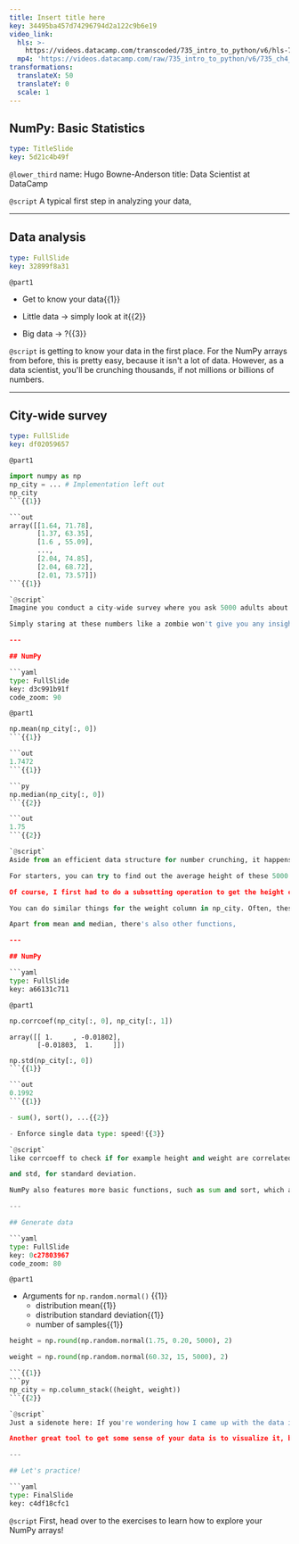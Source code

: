 ```yaml
---
title: Insert title here
key: 34495ba457d74296794d2a122c9b6e19
video_link:
  hls: >-
    https://videos.datacamp.com/transcoded/735_intro_to_python/v6/hls-735_ch4_3.master.m3u8
  mp4: 'https://videos.datacamp.com/raw/735_intro_to_python/v6/735_ch4_3.mp4'
transformations:
  translateX: 50
  translateY: 0
  scale: 1
---
```


## NumPy: Basic Statistics

```yaml
type: TitleSlide
key: 5d21c4b49f
```

`@lower_third`
name: Hugo Bowne-Anderson
title: Data Scientist at DataCamp

`@script`
A typical first step in analyzing your data,

---

## Data analysis

```yaml
type: FullSlide
key: 32899f8a31
```

`@part1`
- Get to know your data{{1}}

- Little data -> simply look at it{{2}}

- Big data -> ?{{3}}

`@script`
is getting to know your data in the first place. For the NumPy arrays from before, this is pretty easy, because it isn't a lot of data. However, as a data scientist, you'll be crunching thousands, if not millions or billions of numbers.

---

## City-wide survey

```yaml
type: FullSlide
key: df02059657
```

`@part1`
```py
import numpy as np
np_city = ... # Implementation left out
np_city
```{{1}}

```out
array([[1.64, 71.78],
       [1.37, 63.35],
       [1.6 , 55.09],
       ...,
       [2.04, 74.85],
       [2.04, 68.72],
       [2.01, 73.57]])
```{{1}}

`@script`
Imagine you conduct a city-wide survey where you ask 5000 adults about their height and weight. You end up with something like this: a 2D numpy array, which I named np_city, that has 5000 rows, corresponding to the 5000 people, and two columns, corresponding to the height and the weight.

Simply staring at these numbers like a zombie won't give you any insights. What you can do, though, is generate summarizing statistics about your data.

---

## NumPy

```yaml
type: FullSlide
key: d3c991b91f
code_zoom: 90
```

`@part1`
```py
np.mean(np_city[:, 0])
```{{1}}

```out
1.7472
```{{1}}

```py
np.median(np_city[:, 0])
```{{2}}

```out
1.75
```{{2}}

`@script`
Aside from an efficient data structure for number crunching, it happens that NumPy is also good at doing these kinds of things.

For starters, you can try to find out the average height of these 5000 people, with NumPy's mean function. Because it's a function from the NumPy package, don't forget to start with np..

Of course, I first had to do a subsetting operation to get the height column from the 2D array. It appears that on average, people are 1-point-75 meters tall. What about the median height? This is the height of the middle person if you sort all persons from small to tall. Instead of writing complicated python code to figure this out, you can simply use NumPy's median function:

You can do similar things for the weight column in np_city. Often, these summarizing statistics will provide you with a "sanity check" of your data. If you end up with a average weight of 2000 kilograms, your measurements are most likely incorrect.

Apart from mean and median, there's also other functions,

---

## NumPy

```yaml
type: FullSlide
key: a66131c711
```

`@part1`
```py
np.corrcoef(np_city[:, 0], np_city[:, 1])
```

```out
array([[ 1.     , -0.01802],
       [-0.01803,  1.     ]])
```

```py
np.std(np_city[:, 0])
```{{1}}

```out
0.1992
```{{1}}

- sum(), sort(), ...{{2}}

- Enforce single data type: speed!{{3}}

`@script`
like corrcoeff to check if for example height and weight are correlated,

and std, for standard deviation.

NumPy also features more basic functions, such as sum and sort, which also exist in the basic Python distribution. However, the big difference here is speed. Because NumPy enforces a single data type in an array, it can drastically speed up the calculations.

---

## Generate data

```yaml
type: FullSlide
key: 0c27803967
code_zoom: 80
```

`@part1`
- Arguments for `np.random.normal()` {{1}}
	- distribution mean{{1}}
    - distribution standard deviation{{1}}
    - number of samples{{1}}

```py
height = np.round(np.random.normal(1.75, 0.20, 5000), 2)

weight = np.round(np.random.normal(60.32, 15, 5000), 2)

```{{1}}
```py
np_city = np.column_stack((height, weight))
```{{2}}

`@script`
Just a sidenote here: If you're wondering how I came up with the data in this video: We simulated it with NumPy functions! I sampled two random distributions 5000 times to create the height and weight arrays, and then used column_stack to paste them together as two columns. Another awesome thing that NumPy can do!

Another great tool to get some sense of your data is to visualize it, but that's something for the next course also.

---

## Let's practice!

```yaml
type: FinalSlide
key: c4df18cfc1
```

`@script`
First, head over to the exercises to learn how to explore your NumPy arrays!
